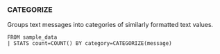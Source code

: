 <!--
This is generated by ESQL’s AbstractFunctionTestCase. Do no edit it. See ../README.md for how to regenerate it.
-->

### CATEGORIZE
Groups text messages into categories of similarly formatted text values.

```esql
FROM sample_data
| STATS count=COUNT() BY category=CATEGORIZE(message)
```
